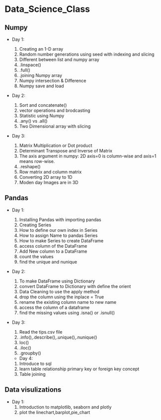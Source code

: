 # Data_Science_Class
## Numpy
* Day 1:
  
  1.  Creating an 1-D array 
  2.  Random number generations using seed with     indexing and slicing
  3.  Different between list and numpy array
  4.  .linspace()
  5.  .full()
  6.  .joining Numpy array
  7.  Numpy intersection & Difference
  8.  Numpy save and load

* Day 2:  
  
  1. Sort and concatenate()
  2. vector operations and brodcasting
  3. Statistic using Numpy
  4. .any() vs .all()
  5. Two Dimensional array with slicing 

* Day 3:

  1. Matrix Multiplication or Dot product
  2. Determinant Transpose and Inverse of Matrix
  3. The axis argument in numpy: 2D axis=0 is column-wise and axis=1 means row-wise.
  4. .reshape()
  5. Row matrix and column matrix
  6. Converting 2D array to 1D
  7. Moden day Images are in 3D


## Pandas
* Day 1:

  1. Installing Pandas with importing pandas
  2. Creating Series
  3. How to define our own index in Series
  4. How to assign Name to pandas Series
  5. How to make Series to create DataFrame
  6. access column of the DataFrame
  7. Add New column to a DataFrame
  8. count the values
  9. find the unique and nunique

* Day 2:
  1. To make DataFrame using Dictionary
  2. convert DataFrame to Dictionary with define the orient 
  3. Data Cleaning to use the apply method
  4. drop the column using the inplace = True
  5. rename the existing column name to new name
  6. access the column of a dataframe
  7. find the missing values using .isna() or .isnull()

* Day 3:
  1. Read the tips.csv file
  2. .info(),.describe(),.unique(),.nunique()
  3. loc()
  4. .iloc()
  5. .groupby()

  * Day 4:
  1. Introduce to sql
  2. learn table relationship primary key or foreign key concept
  3. Table joining


## Data visulizations
* Day 1:
  1. Introduction to matplotlib, seaborn and plotly
  2. plot the linechart,barplot,pie_chart
  